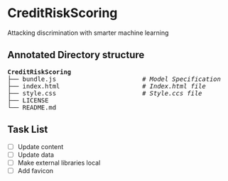# CreditRiskScoring
Attacking discrimination with smarter machine learning
## Annotated Directory structure
<pre>
<strong>CreditRiskScoring</strong>
├── bundle.js                       <i># Model Specification</i> 
├── index.html                      <i># Index.html file</i>
├── style.css                       <i># Style.ccs file</i>  
├── LICENSE
└── README.md
</pre>
Task List 
---
- [ ] Update content 
- [ ] Update data
- [ ] Make external libraries local
- [ ] Add favicon
